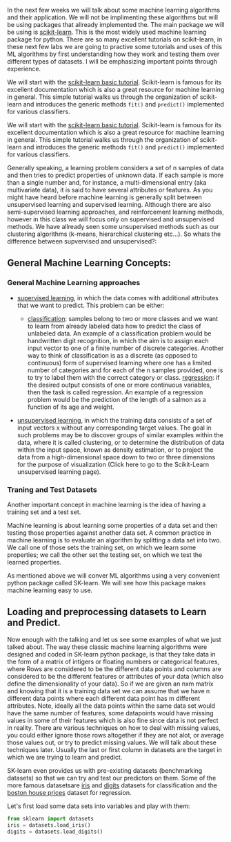 In the next few weeks we will talk about some machine learning algorithms and their application. We will not be implimenting these algorithms but will be using packages that allready implemented the. The main package we will be using is [scikit-learn](http://scikit-learn.org/). This is the most widely used machine learning package for python. There are so many excellent tutorials on scikit-learn, in these next few labs we are going to practive some tutorials and uses of this ML algorithms by first understanding how they work and testing them over different types of datasets. I will be emphasizing important points through experience. 

We will start with the [scikit-learn basic tutorial](http://scikit-learn.org/stable/tutorial/basic/tutorial.html).
Scikit-learn is famous for its excellent documentation which is also a great resource for machine learning in general.
This simple tutorial walks us through the organization of scikit-learn and introduces the generic methods `fit()` and `predict()` implemented for various classifiers.

We will start with the [scikit-learn basic tutorial](http://scikit-learn.org/stable/tutorial/basic/tutorial.html).
Scikit-learn is famous for its excellent documentation which is also a great resource for machine learning in general.
This simple tutorial walks us through the organization of scikit-learn and introduces the generic methods `fit()` and `predict()` implemented for various classifiers.

Generally speaking, a learning problem considers a set of n samples of data and then tries to predict properties of unknown data. If each sample is more than a single number and, for instance, a multi-dimensional entry (aka multivariate data), it is said to have several attributes or features. As you might have heard before machine learning is generally split between unsupervised learning and supervised learning. Although there are also semi-supervised learning approaches, and reinforcement learning methods, however in this class we will focus only on supervised and unsupervised methods. We have allready seen some unsupervised methods such as our clustering algorithms (k-means, hierarchical clustering etc...). So whats the difference between supvervised and unsupervised?:

## General Machine Learning Concepts:

### General Machine Learning approaches

* [supervised learning](https://en.wikipedia.org/wiki/Supervised_learning), in which the data comes with additional attributes that we want to predict. This problem can be either:

   * [classification](https://en.wikipedia.org/wiki/Statistical_classification): samples belong to two or more classes and we want to learn from already labeled data how to predict the class of unlabeled data. An example of a classification problem would be handwritten digit recognition, in which the aim is to assign each input vector to one of a finite number of discrete categories. Another way to think of classification is as a discrete (as opposed to continuous) form of supervised learning where one has a limited number of categories and for each of the n samples provided, one is to try to label them with the correct category or class.
[regression](https://en.wikipedia.org/wiki/Regression_analysis): if the desired output consists of one or more continuous variables, then the task is called regression. An example of a regression problem would be the prediction of the length of a salmon as a function of its age and weight.

* [unsupervised learning](https://en.wikipedia.org/wiki/Unsupervised_learning), in which the training data consists of a set of input vectors x without any corresponding target values. The goal in such problems may be to discover groups of similar examples within the data, where it is called clustering, or to determine the distribution of data within the input space, known as density estimation, or to project the data from a high-dimensional space down to two or three dimensions for the purpose of visualization (Click here to go to the Scikit-Learn unsupervised learning page).

### Traning and Test Datasets
Another important concept in machine learning is the idea of having a training set and a test set.

Machine learning is about learning some properties of a data set and then testing those properties against another data set. A common practice in machine learning is to evaluate an algorithm by splitting a data set into two. We call one of those sets the training set, on which we learn some properties; we call the other set the testing set, on which we test the learned properties.

As mentioned above we will conver ML algorithms using a very convenient python package called SK-learn. We will see how this package makes machine learning easy to use.

## Loading and preprocessing datasets to Learn and Predict.

Now enough with the talking and let us see some examples of what we just talked about. The way these classic machine learning algorithms were designed and coded in SK-learn python package, is that they take data in the form of a matrix of intigers or floating numbers or categorical features, where Rows are considered to be the different data points and columns are considered to be the different features or attributes of your data (which also define the dimensionality of your data). So if we are given an nxm matrix and knowing that it is a training data set we can assume that we have n different data points where each different data point has m different attributes. Note, ideally all the data points within the same data set would have the same number of features, some datapoints would have missing values in some of their features which is also fine since data is not perfect in reality. There are various techniques on how to deal with missing values, you could either ignore those rows altogether if they are not alot, or average those values out, or try to predict missing values. We will talk about these techniques later. Usually the last or first column in datasets are the target in which we are trying to learn and predict. 

SK-learn even provides us with pre-existing datasets (benchmarking datasets) so that we can try and test our predictors on them. Some of the more famous datasetsare [iris](https://en.wikipedia.org/wiki/Iris_flower_data_set) and [digits](http://archive.ics.uci.edu/ml/datasets/Pen-Based+Recognition+of+Handwritten+Digits) datasets for classification and the [boston house prices](https://archive.ics.uci.edu/ml/machine-learning-databases/housing/) dataset for regression.

Let's first load some data sets into variables and play with them:

```python
from sklearn import datasets
iris = datasets.load_iris()
digits = datasets.load_digits()
```


